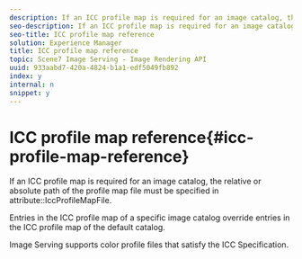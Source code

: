 ```yaml
---
description: If an ICC profile map is required for an image catalog, the relative or absolute path of the profile map file must be specified in attribute IccProfileMapFile.
seo-description: If an ICC profile map is required for an image catalog, the relative or absolute path of the profile map file must be specified in attribute IccProfileMapFile.
seo-title: ICC profile map reference
solution: Experience Manager
title: ICC profile map reference
topic: Scene7 Image Serving - Image Rendering API
uuid: 933aabd7-420a-4824-b1a1-edf5049fb892
index: y
internal: n
snippet: y
---
```


# ICC profile map reference{#icc-profile-map-reference}

If an ICC profile map is required for an image catalog, the relative or absolute path of the profile map file must be specified in attribute::IccProfileMapFile.

Entries in the ICC profile map of a specific image catalog override entries in the ICC profile map of the default catalog.

Image Serving supports color profile files that satisfy the ICC Specification. 
